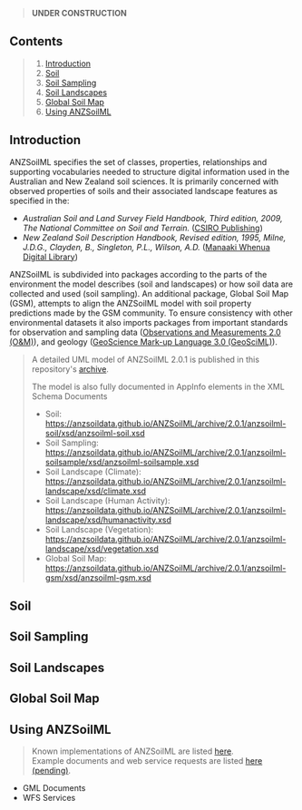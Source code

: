 > __UNDER CONSTRUCTION__

## Contents
> 1. [Introduction](#Introduction)
> 1. [Soil](#Soil)
> 1. [Soil Sampling](#Soil-Sampling)
> 1. [Soil Landscapes](#Soil-Landscapes)
> 1. [Global Soil Map](#Global-Soil-Map)
> 1. [Using ANZSoilML](#Using-ANZSoilML)

## Introduction
ANZSoilML specifies the set of classes, properties, relationships and supporting vocabularies needed to structure
digital information used in the Australian and New Zealand soil sciences. It is primarily concerned with observed
properties of soils and their associated landscape features as specified in the:
- _Australian Soil and Land Survey Field Handbook, Third edition, 2009, The National Committee on Soil and Terrain._
([CSIRO Publishing](https://www.publish.csiro.au/book/5230/))
- _New Zealand Soil Description Handbook, Revised edition, 1995, Milne, J.D.G., Clayden, B., Singleton, P.L., Wilson,
A.D._ ([Manaaki Whenua Digital Library](http://digitallibrary.landcareresearch.co.nz/cdm/ref/collection/p20022coll14/id/79))

ANZSoilML is subdivided into packages according to the parts of the environment the model describes (soil and
landscapes) or how soil data are collected and used (soil sampling). An additional package, Global Soil Map (GSM),
attempts to align the ANZSoilML model with soil property predictions made by the GSM community. To ensure consistency
with other environmental datasets it also imports packages from important standards for observation and sampling data
([Observations and Measurements 2.0 (O&M)](https://en.wikipedia.org/wiki/Observations_and_Measurements)), and geology
([GeoScience Mark-up Language 3.0 (GeoSciML)](https://en.wikipedia.org/wiki/GeoSciML)).

> A detailed UML model of ANZSoilML 2.0.1 is published in this repository's [archive](https://anzsoildata.github.io/ANZSoilML/archive/2.0.1/anzsoilml/html/).
> 
> The model is also fully documented in AppInfo elements in the XML Schema Documents
> - Soil: https://anzsoildata.github.io/ANZSoilML/archive/2.0.1/anzsoilml-soil/xsd/anzsoilml-soil.xsd
> - Soil Sampling: https://anzsoildata.github.io/ANZSoilML/archive/2.0.1/anzsoilml-soilsample/xsd/anzsoilml-soilsample.xsd
> - Soil Landscape (Climate): https://anzsoildata.github.io/ANZSoilML/archive/2.0.1/anzsoilml-landscape/xsd/climate.xsd
> - Soil Landscape (Human Activity): https://anzsoildata.github.io/ANZSoilML/archive/2.0.1/anzsoilml-landscape/xsd/humanactivity.xsd
> - Soil Landscape (Vegetation): https://anzsoildata.github.io/ANZSoilML/archive/2.0.1/anzsoilml-landscape/xsd/vegetation.xsd
> - Global Soil Map: https://anzsoildata.github.io/ANZSoilML/archive/2.0.1/anzsoilml-gsm/xsd/anzsoilml-gsm.xsd

## Soil

## Soil Sampling

## Soil Landscapes

## Global Soil Map

## Using ANZSoilML
> Known implementations of ANZSoilML are listed [here](https://github.com/ANZSoilData/ANZSoilML/wiki/Implementations).  
> Example documents and web service requests are listed [here (pending)](https://c.xkcd.com/random/comic/).
- GML Documents
- WFS Services

